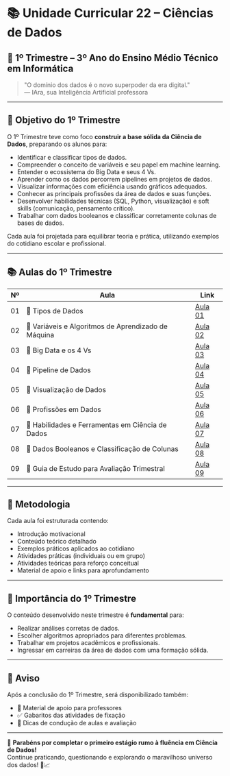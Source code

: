 # 📚 Unidade Curricular 22 – Ciências de Dados  

## 📅 1º Trimestre – 3º Ano do Ensino Médio Técnico em Informática

> "O domínio dos dados é o novo superpoder da era digital."  
> — IAra, sua Inteligência Artificial professora

---

## 🎯 Objetivo do 1º Trimestre

O 1º Trimestre teve como foco **construir a base sólida da Ciência de Dados**, preparando os alunos para:

- Identificar e classificar tipos de dados.
- Compreender o conceito de variáveis e seu papel em machine learning.
- Entender o ecossistema do Big Data e seus 4 Vs.
- Aprender como os dados percorrem pipelines em projetos de dados.
- Visualizar informações com eficiência usando gráficos adequados.
- Conhecer as principais profissões da área de dados e suas funções.
- Desenvolver habilidades técnicas (SQL, Python, visualização) e soft skills (comunicação, pensamento crítico).
- Trabalhar com dados booleanos e classificar corretamente colunas de bases de dados.

Cada aula foi projetada para equilibrar teoria e prática, utilizando exemplos do cotidiano escolar e profissional.

---

## 📚 Aulas do 1º Trimestre

| Nº   | Aula                                               | Link                 |
| ---- | -------------------------------------------------- | -------------------- |
| 01   | 📖 Tipos de Dados                                   | [Aula 01](aula01.md) |
| 02   | 📖 Variáveis e Algoritmos de Aprendizado de Máquina | [Aula 02](aula02.md) |
| 03   | 📖 Big Data e os 4 Vs                               | [Aula 03](aula03.md) |
| 04   | 📖 Pipeline de Dados                                | [Aula 04](aula04.md) |
| 05   | 📖 Visualização de Dados                            | [Aula 05](aula05.md) |
| 06   | 📖 Profissões em Dados                              | [Aula 06](aula06.md) |
| 07   | 📖 Habilidades e Ferramentas em Ciência de Dados    | [Aula 07](aula07.md) |
| 08   | 📖 Dados Booleanos e Classificação de Colunas       | [Aula 08](aula08.md) |
| 09   | 📖 Guia de Estudo para Avaliação Trimestral         | [Aula 09](aula09.md) |

---

## 🚀 Metodologia

Cada aula foi estruturada contendo:

- Introdução motivacional
- Conteúdo teórico detalhado
- Exemplos práticos aplicados ao cotidiano
- Atividades práticas (individuais ou em grupo)
- Atividades teóricas para reforço conceitual
- Material de apoio e links para aprofundamento

---

## 🧩 Importância do 1º Trimestre

O conteúdo desenvolvido neste trimestre é **fundamental** para:

- Realizar análises corretas de dados.
- Escolher algoritmos apropriados para diferentes problemas.
- Trabalhar em projetos acadêmicos e profissionais.
- Ingressar em carreiras da área de dados com uma formação sólida.

---

## 📢 Aviso

Após a conclusão do 1º Trimestre, será disponibilizado também:

- 📄 Material de apoio para professores
- ✅ Gabaritos das atividades de fixação
- 💬 Dicas de condução de aulas e avaliação

---

🏁 **Parabéns por completar o primeiro estágio rumo à fluência em Ciência de Dados!**  
Continue praticando, questionando e explorando o maravilhoso universo dos dados! 🚀📈

